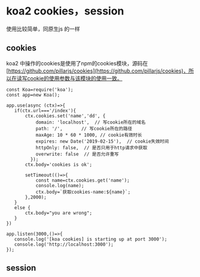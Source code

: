 # koa2 cookies，session 

使用比较简单，同原生js 的一样

## cookies

koa2 中操作的cookies是使用了npm的cookies模块，源码在[https://github.com/pillarjs/cookies](https://github.com/pillarjs/cookies)，所以在读写cookie的使用参数与该模块的使用一致。

```
const Koa=require('koa');
const app=new Koa();

app.use(async (ctx)=>{
   if(ctx.url==='/index'){
       ctx.cookies.set('name','dd', {
           domain: 'localhost',  // 写cookie所在的域名
           path: '/',       // 写cookie所在的路径
           maxAge: 10 * 60 * 1000, // cookie有效时长
           expires: new Date('2019-02-15'),  // cookie失效时间
           httpOnly: false,  // 是否只用于http请求中获取
           overwrite: false  // 是否允许重写
         });
       ctx.body='cookies is ok';
       
       setTimeout(()=>{
           const name=ctx.cookies.get('name');
           console.log(name);
           ctx.body=`获取cookies-name:${name}`;
       },2000);
   }
   else {
       ctx.body="you are wrong";
   }
})

app.listen(3000,()=>{
   console.log('[koa cookies] is starting up at port 3000');
   console.log('http://localhost:3000');
});

```

## session



